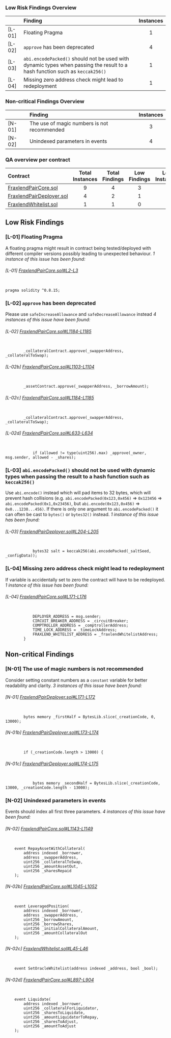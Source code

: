 ### Low Risk Findings Overview
|        | Finding                                                                                                                     |  Instances  |
|:-------|:----------------------------------------------------------------------------------------------------------------------------|:-----------:|
| [L-01] | Floating Pragma                                                                                                             |      1      |
| [L-02] | `approve` has been deprecated                                                                                               |      4      |
| [L-03] | `abi.encodePacked()` should not be used with dynamic types when passing the result to a hash function such as `keccak256()` |      1      |
| [L-04] | Missing zero address check might lead to redeployment                                                                       |      1      |
### Non-critical Findings Overview
|        | Finding                                     |  Instances  |
|:-------|:--------------------------------------------|:-----------:|
| [N-01] | The use of magic numbers is not recommended |      3      |
| [N-02] | Unindexed parameters in events              |      4      |
### QA overview per contract
| Contract                                                                                                                                                    |  Total Instances  |  Total Findings  |  Low Findings  |  Low Instances  |  NC Findings  |  NC Instances  |
|:------------------------------------------------------------------------------------------------------------------------------------------------------------|:-----------------:|:----------------:|:--------------:|:---------------:|:-------------:|:--------------:|
| [FraxlendPairCore.sol](https://github.com/code-423n4/2022-08-frax/blob/c4189a3a98b38c8c962c5ea72f1a322fbc2ae45f/src/contracts/FraxlendPairCore.sol)         |         9         |        4         |       3        |        6        |       1       |       3        |
| [FraxlendPairDeployer.sol](https://github.com/code-423n4/2022-08-frax/blob/c4189a3a98b38c8c962c5ea72f1a322fbc2ae45f/src/contracts/FraxlendPairDeployer.sol) |         4         |        2         |       1        |        1        |       1       |       3        |
| [FraxlendWhitelist.sol](https://github.com/code-423n4/2022-08-frax/blob/c4189a3a98b38c8c962c5ea72f1a322fbc2ae45f/src/contracts/FraxlendWhitelist.sol)       |         1         |        1         |       0        |        0        |       1       |       1        |
## Low Risk Findings
### [L-01] Floating Pragma
A floating pragma might result in contract being tested/deployed with different compiler versions possibly leading to unexpected behaviour.
*1 instance of this issue has been found:*
###### [L-01] [FraxlendPairCore.sol#L2-L3](https://github.com/code-423n4/2022-08-frax/blob/c4189a3a98b38c8c962c5ea72f1a322fbc2ae45f/src/contracts/FraxlendPairCore.sol#L2-L3)
```solidity

pragma solidity ^0.8.15;

```
### [L-02] `approve` has been deprecated
Please use `safeIncreaseAllowance` and `safeDecreaseAllowance` instead
*4 instances of this issue have been found:*
###### [L-02] [FraxlendPairCore.sol#L1184-L1185](https://github.com/code-423n4/2022-08-frax/blob/c4189a3a98b38c8c962c5ea72f1a322fbc2ae45f/src/contracts/FraxlendPairCore.sol#L1184-L1185)
```solidity

        _collateralContract.approve(_swapperAddress, _collateralToSwap);

```
###### [L-02b] [FraxlendPairCore.sol#L1103-L1104](https://github.com/code-423n4/2022-08-frax/blob/c4189a3a98b38c8c962c5ea72f1a322fbc2ae45f/src/contracts/FraxlendPairCore.sol#L1103-L1104)
```solidity

        _assetContract.approve(_swapperAddress, _borrowAmount);

```
###### [L-02c] [FraxlendPairCore.sol#L1184-L1185](https://github.com/code-423n4/2022-08-frax/blob/c4189a3a98b38c8c962c5ea72f1a322fbc2ae45f/src/contracts/FraxlendPairCore.sol#L1184-L1185)
```solidity

        _collateralContract.approve(_swapperAddress, _collateralToSwap);

```
###### [L-02d] [FraxlendPairCore.sol#L633-L634](https://github.com/code-423n4/2022-08-frax/blob/c4189a3a98b38c8c962c5ea72f1a322fbc2ae45f/src/contracts/FraxlendPairCore.sol#L633-L634)
```solidity

            if (allowed != type(uint256).max) _approve(_owner, msg.sender, allowed - _shares);

```
### [L-03] `abi.encodePacked()` should not be used with dynamic types when passing the result to a hash function such as `keccak256()`
Use `abi.encode()` instead which will pad items to 32 bytes, which will prevent hash collisions (e.g. `abi.encodePacked(0x123,0x456)` => `0x123456` => `abi.encodePacked(0x1,0x23456)`, but `abi.encode(0x123,0x456)` => `0x0...1230...456)`. If there is only one argument to `abi.encodePacked()` it can often be cast to `bytes()` or `bytes32()` instead.
*1 instance of this issue has been found:*
###### [L-03] [FraxlendPairDeployer.sol#L204-L205](https://github.com/code-423n4/2022-08-frax/blob/c4189a3a98b38c8c962c5ea72f1a322fbc2ae45f/src/contracts/FraxlendPairDeployer.sol#L204-L205)
```solidity

            bytes32 salt = keccak256(abi.encodePacked(_saltSeed, _configData));

```
### [L-04] Missing zero address check might lead to redeployment
If variable is accidentally set to zero the contract will have to be redeployed.
*1 instance of this issue has been found:*
###### [L-04] [FraxlendPairCore.sol#L171-L176](https://github.com/code-423n4/2022-08-frax/blob/c4189a3a98b38c8c962c5ea72f1a322fbc2ae45f/src/contracts/FraxlendPairCore.sol#L171-L176)
```solidity

            DEPLOYER_ADDRESS = msg.sender;
            CIRCUIT_BREAKER_ADDRESS = _circuitBreaker;
            COMPTROLLER_ADDRESS = _comptrollerAddress;
            TIME_LOCK_ADDRESS = _timeLockAddress;
            FRAXLEND_WHITELIST_ADDRESS = _fraxlendWhitelistAddress;
        }
```

## Non-critical Findings
### [N-01] The use of magic numbers is not recommended
Consider setting constant numbers as a `constant` variable for better readability and clarity.
*3 instances of this issue have been found:*
###### [N-01] [FraxlendPairDeployer.sol#L171-L172](https://github.com/code-423n4/2022-08-frax/blob/c4189a3a98b38c8c962c5ea72f1a322fbc2ae45f/src/contracts/FraxlendPairDeployer.sol#L171-L172)
```solidity

        bytes memory _firstHalf = BytesLib.slice(_creationCode, 0, 13000);

```
###### [N-01b] [FraxlendPairDeployer.sol#L173-L174](https://github.com/code-423n4/2022-08-frax/blob/c4189a3a98b38c8c962c5ea72f1a322fbc2ae45f/src/contracts/FraxlendPairDeployer.sol#L173-L174)
```solidity

        if (_creationCode.length > 13000) {

```
###### [N-01c] [FraxlendPairDeployer.sol#L174-L175](https://github.com/code-423n4/2022-08-frax/blob/c4189a3a98b38c8c962c5ea72f1a322fbc2ae45f/src/contracts/FraxlendPairDeployer.sol#L174-L175)
```solidity

            bytes memory _secondHalf = BytesLib.slice(_creationCode, 13000, _creationCode.length - 13000);

```
### [N-02] Unindexed parameters in events 
Events should index all first three parameters.
*4 instances of this issue have been found:*
###### [N-02] [FraxlendPairCore.sol#L1143-L1149](https://github.com/code-423n4/2022-08-frax/blob/c4189a3a98b38c8c962c5ea72f1a322fbc2ae45f/src/contracts/FraxlendPairCore.sol#L1143-L1149)
```solidity

    event RepayAssetWithCollateral(
        address indexed _borrower,
        address _swapperAddress,
        uint256 _collateralToSwap,
        uint256 _amountAssetOut,
        uint256 _sharesRepaid
    );
```
###### [N-02b] [FraxlendPairCore.sol#L1045-L1052](https://github.com/code-423n4/2022-08-frax/blob/c4189a3a98b38c8c962c5ea72f1a322fbc2ae45f/src/contracts/FraxlendPairCore.sol#L1045-L1052)
```solidity

    event LeveragedPosition(
        address indexed _borrower,
        address _swapperAddress,
        uint256 _borrowAmount,
        uint256 _borrowShares,
        uint256 _initialCollateralAmount,
        uint256 _amountCollateralOut
    );
```
###### [N-02c] [FraxlendWhitelist.sol#L45-L46](https://github.com/code-423n4/2022-08-frax/blob/c4189a3a98b38c8c962c5ea72f1a322fbc2ae45f/src/contracts/FraxlendWhitelist.sol#L45-L46)
```solidity

    event SetOracleWhitelist(address indexed _address, bool _bool);

```
###### [N-02d] [FraxlendPairCore.sol#L897-L904](https://github.com/code-423n4/2022-08-frax/blob/c4189a3a98b38c8c962c5ea72f1a322fbc2ae45f/src/contracts/FraxlendPairCore.sol#L897-L904)
```solidity

    event Liquidate(
        address indexed _borrower,
        uint256 _collateralForLiquidator,
        uint256 _sharesToLiquidate,
        uint256 _amountLiquidatorToRepay,
        uint256 _sharesToAdjust,
        uint256 _amountToAdjust
    );
```

